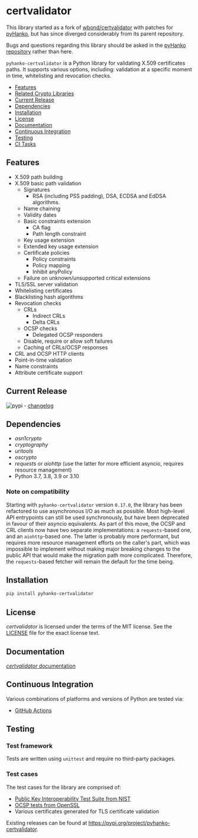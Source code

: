 # certvalidator

This library started as a fork of [wbond/certvalidator](https://github.com/wbond/certvalidator) with patches for [pyHanko](https://github.com/MatthiasValvekens/pyHanko), but has since diverged considerably from its parent repository.

Bugs and questions regarding this library should be asked in the [pyHanko repository](https://github.com/MatthiasValvekens/pyHanko/discussions) rather than here.

`pyhanko-certvalidator` is a Python library for validating X.509 certificates paths. It supports various
options, including: validation at a specific moment in time, whitelisting and revocation checks.

 - [Features](#features)
 - [Related Crypto Libraries](#related-crypto-libraries)
 - [Current Release](#current-release)
 - [Dependencies](#dependencies)
 - [Installation](#installation)
 - [License](#license)
 - [Documentation](#documentation)
 - [Continuous Integration](#continuous-integration)
 - [Testing](#testing)
 - [CI Tasks](#ci-tasks)


## Features

 - X.509 path building
 - X.509 basic path validation
   - Signatures
     - RSA (including PSS padding), DSA, ECDSA and EdDSA algorithms.
   - Name chaining
   - Validity dates
   - Basic constraints extension
     - CA flag
     - Path length constraint
   - Key usage extension
   - Extended key usage extension
   - Certificate policies
     - Policy constraints
     - Policy mapping
     - Inhibit anyPolicy
   - Failure on unknown/unsupported critical extensions
 - TLS/SSL server validation
 - Whitelisting certificates
 - Blacklisting hash algorithms
 - Revocation checks
   - CRLs
     - Indirect CRLs
     - Delta CRLs
   - OCSP checks
     - Delegated OCSP responders
   - Disable, require or allow soft failures
   - Caching of CRLs/OCSP responses
 - CRL and OCSP HTTP clients
 - Point-in-time validation
 - Name constraints
 - Attribute certificate support

## Current Release

![pypi](https://img.shields.io/pypi/v/pyhanko-certvalidator.svg) - [changelog](changelog.md)

## Dependencies

 - *asn1crypto*
 - *cryptography*
 - *uritools*
 - *oscrypto*
 - *requests* or *aiohttp* (use the latter for more efficient asyncio, requires resource management)
 - Python 3.7, 3.8, 3.9 or 3.10

 ### Note on compatibility

 Starting with `pyhanko-certvalidator` version `0.17.0`, the library has been refactored to use asynchronous I/O as much as possible. Most high-level API entrypoints can still be used synchronously, but have been deprecated in favour of their asyncio equivalents. 
 As part of this move, the OCSP and CRL clients now have two separate implementations: a `requests`-based one, and an `aiohttp`-based one. The latter is probably more performant, but requires more resource management efforts on the caller's part, which was impossible to implement without making major breaking changes to the public API that would make the migration path more complicated. Therefore, the `requests`-based fetcher will remain the default for the time being.


## Installation

```bash
pip install pyhanko-certvalidator
```

## License

*certvalidator* is licensed under the terms of the MIT license. See the
[LICENSE](LICENSE) file for the exact license text.

## Documentation

[*certvalidator* documentation](docs/readme.md)

## Continuous Integration

Various combinations of platforms and versions of Python are tested via:

 - [GitHub Actions](https://github.com/MatthiasValvekens/certvalidator/actions)

## Testing

### Test framework

Tests are written using `unittest` and require no third-party packages.

### Test cases

The test cases for the library are comprised of:

 - [Public Key Interoperability Test Suite from NIST](http://csrc.nist.gov/groups/ST/crypto_apps_infra/pki/pkitesting.html)
 - [OCSP tests from OpenSSL](https://github.com/openssl/openssl/blob/master/test/recipes/80-test_ocsp.t)
 - Various certificates generated for TLS certificate validation


Existing releases can be found at https://pypi.org/project/pyhanko-certvalidator.
